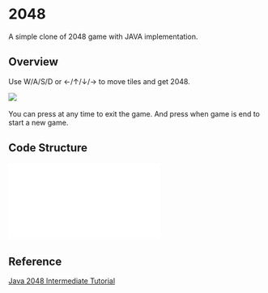# 2048
A simple clone of 2048 game with JAVA implementation.

## Overview

Use W/A/S/D or $\leftarrow$/$\uparrow$/$\downarrow$/$\rightarrow$ to move tiles and get 2048.

![](./images/2048.gif)

You can press <ESC> at any time to exit the game. And press <SPACE> when game is end to start a new game.

## Code Structure

![](./images/overview.pdf)

## Reference

[Java 2048 Intermediate Tutorial](https://www.youtube.com/playlist?list=PLig6-gM-fHMGH6jmCpsxW6YbagHgCS3Jd)
